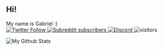 ## Hi!
My name is Gabriel :) <br>
<a href="https://twitter.com/TheGemDev">
<img alt="Twitter Follow" src="https://img.shields.io/twitter/follow/TheGemDev?color=%2308A0E9&label=Follow&logo=twitter&logoColor=%2308A0E9&style=flat-square">
</a>
<a href="https://reddit.com/user/The_Gem_Dev">
  <img alt="Subreddit subscribers" src="https://img.shields.io/reddit/subreddit-subscribers/GDevelop?color=%23ff4500&label=Reddit&logo=reddit&logoColor=%23ff4500&style=flat-square">
</a>
<a href="https://discord.gg/bTdu5sr">
<img alt="Discord" src="https://img.shields.io/discord/712570994690359297?color=%237289da&label=Discord&logo=discord&style=flat-square">
</a>
![visitors](https://visitor-badge.laobi.icu/badge?page_id=TheGemDev.id)

![My Github Stats](https://github-readme-stats.vercel.app/api?username=TheGemDev&hide=["issues"]&show_icons=true)



